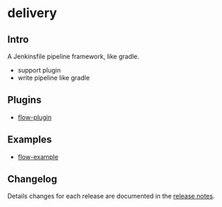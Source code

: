 # delivery

## Intro
A Jenkinsfile pipeline framework, like gradle.

 - support plugin
 - write pipeline like gradle

## Plugins
 - [flow-plugin](https://github.com/yubing744/delivery/blob/master/src/org/yubing/delivery/plugin/flow/FlowPlugin.groovy)

## Examples
 - [flow-example](https://github.com/yubing744/delivery/blob/master/resources/examples/flow/Jenkinsfile)

## Changelog

Details changes for each release are documented in the [release notes](https://github.com/yubing744/delivery).



